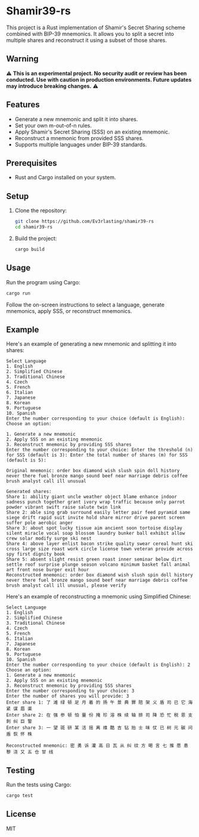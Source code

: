 # Shamir39-rs

This project is a Rust implementation of Shamir's Secret Sharing scheme combined with BIP-39 mnemonics. It allows you to split a secret into multiple shares and reconstruct it using a subset of those shares.

## Warning

⚠️ **This is an experimental project. No security audit or review has been conducted. Use with caution in production environments. Future updates may introduce breaking changes.** ⚠️ 

## Features
- Generate a new mnemonic and split it into shares.
- Set your own m-out-of-n rules.
- Apply Shamir's Secret Sharing (SSS) on an existing mnemonic.
- Reconstruct a mnemonic from provided SSS shares.
- Supports multiple languages under BIP-39 standards.

## Prerequisites
- Rust and Cargo installed on your system.

## Setup
1. Clone the repository:
   ```bash
   git clone https://github.com/Ev3rlasting/shamir39-rs
   cd shamir39-rs
   ```
2. Build the project:
   ```bash
   cargo build
   ```

## Usage
Run the program using Cargo:
```bash
cargo run
```

Follow the on-screen instructions to select a language, generate mnemonics, apply SSS, or reconstruct mnemonics.

## Example

Here's an example of generating a new mnemonic and splitting it into shares:

```
Select Language
1. English
2. Simplified Chinese
3. Traditional Chinese
4. Czech
5. French
6. Italian
7. Japanese
8. Korean
9. Portuguese
10. Spanish
Enter the number corresponding to your choice (default is English): Choose an option:

1. Generate a new mnemonic
2. Apply SSS on an existing mnemonic
3. Reconstruct mnemonic by providing SSS shares
Enter the number corresponding to your choice: Enter the threshold (n) for SSS (default is 3): Enter the total number of shares (m) for SSS (default is 5):
 
Original mnemonic: order box diamond wish slush spin doll history never there fuel bronze mango sound beef near marriage debris coffee brush analyst call ill unusual

Generated shares:
Share 1: ability giant uncle weather object blame enhance indoor sadness punch together grant ivory wrap traffic because only parrot powder vibrant swift raise salute twin link
Share 2: able sing grab surround easily letter pair feed pyramid same siege drift rapid suit invite hold share mirror drive parent screen suffer pole aerobic anger
Share 3: about spot lucky tissue aim ancient soon tortoise display silent miracle vocal soap blossom laundry bunker ball exhibit allow crew solar modify surge ski nest
Share 4: above layer enlist bacon strike quality swear cereal hunt ski cross large size roast work circle license town veteran provide across spy first dignity book
Share 5: absent slight resist green roast inner seminar below dirt settle roof surprise plunge season volcano minimum basket fall animal art front nose burger exit hour
Reconstructed mnemonic: order box diamond wish slush spin doll history never there fuel bronze mango sound beef near marriage debris coffee brush analyst call ill unusual, please verify
```

Here's an example of reconstructing a mnemonic using Simplified Chinese:

```
Select Language
1. English
2. Simplified Chinese
3. Traditional Chinese
4. Czech
5. French
6. Italian
7. Japanese
8. Korean
9. Portuguese
10. Spanish
Enter the number corresponding to your choice (default is English): 2
Choose an option:
1. Generate a new mnemonic
2. Apply SSS on an existing mnemonic
3. Reconstruct mnemonic by providing SSS shares
Enter the number corresponding to your choice: 3
Enter the number of shares you will provide: 3
Enter share 1: 了 滩 绿 顿 足 月 着 的 扬 午 景 典 罪 陪 架 义 盾 司 已 它 海 紧 谋 眉 渠
Enter share 2: 在 强 参 顿 怕 量 份 掩 珍 溶 株 续 轴 排 司 降 恐 忙 税 恩 支 刺 纠 巨 警
Enter share 3: 一 望 斑 研 某 活 摇 离 维 酷 吉 钻 抬 士 味 仗 已 树 元 碳 问 盾 恢 怀 株

Reconstructed mnemonic: 密 勇 诉 灌 高 日 瓦 从 纠 纹 方 喝 言 七 推 愿 患 黎 浇 又 五 仓 甘 线
```

## Testing
Run the tests using Cargo:
```bash
cargo test
```

## License
MIT

